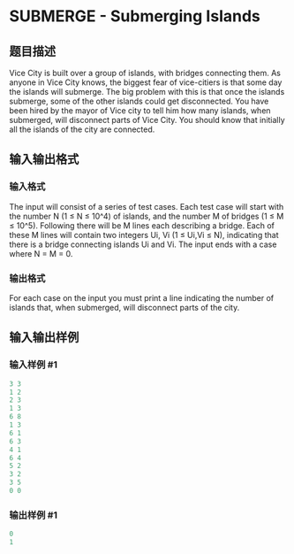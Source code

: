 # SUBMERGE - Submerging Islands

## 题目描述

Vice City is built over a group of islands, with bridges connecting them. As anyone in Vice City knows, the biggest fear of vice-citiers is that some day the islands will submerge. The big problem with this is that once the islands submerge, some of the other islands could get disconnected. You have been hired by the mayor of Vice city to tell him how many islands, when submerged, will disconnect parts of Vice City. You should know that initially all the islands of the city are connected.

## 输入输出格式

### 输入格式

The input will consist of a series of test cases. Each test case will start with the number N (1 ≤ N ≤ 10^4) of islands, and the number M of bridges (1 ≤ M ≤ 10^5). Following there will be M lines each describing a bridge. Each of these M lines will contain two integers Ui, Vi (1 ≤ Ui,Vi ≤ N), indicating that there is a bridge connecting islands Ui and Vi. The input ends with a case where N = M = 0.

### 输出格式

For each case on the input you must print a line indicating the number of islands that, when submerged, will disconnect parts of the city.

## 输入输出样例

### 输入样例 #1

```cpp
3 3
1 2
2 3
1 3
6 8
1 3
6 1
6 3
4 1
6 4
5 2
3 2
3 5
0 0
```


### 输出样例 #1

```cpp
0
1
```


